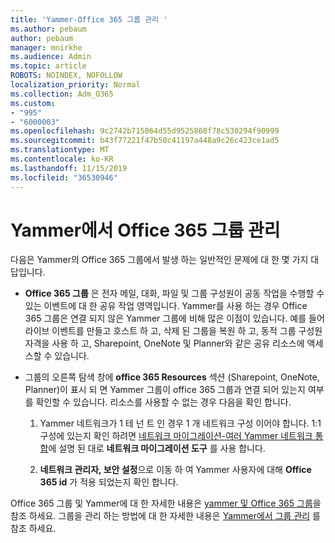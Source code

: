 ```yaml
---
title: 'Yammer-Office 365 그룹 관리 '
ms.author: pebaum
author: pebaum
manager: mnirkhe
ms.audience: Admin
ms.topic: article
ROBOTS: NOINDEX, NOFOLLOW
localization_priority: Normal
ms.collection: Adm_O365
ms.custom:
- "995"
- "6000003"
ms.openlocfilehash: 9c2742b715064d55d9525860f78c530294f90999
ms.sourcegitcommit: b43f77221f47b50c41197a448a9c26c423ce1ad5
ms.translationtype: MT
ms.contentlocale: ko-KR
ms.lasthandoff: 11/15/2019
ms.locfileid: "36530946"
---
```

# <a name="manage-office-365-groups-in-yammer"></a>Yammer에서 Office 365 그룹 관리

다음은 Yammer의 Office 365 그룹에서 발생 하는 일반적인 문제에 대 한 몇 가지 대답입니다.

* **Office 365 그룹** 은 전자 메일, 대화, 파일 및 그룹 구성원이 공동 작업을 수행할 수 있는 이벤트에 대 한 공유 작업 영역입니다. Yammer를 사용 하는 경우 Office 365 그룹은 연결 되지 않은 Yammer 그룹에 비해 많은 이점이 있습니다. 예를 들어 라이브 이벤트를 만들고 호스트 하 고, 삭제 된 그룹을 복원 하 고, 동적 그룹 구성원 자격을 사용 하 고, Sharepoint, OneNote 및 Planner와 같은 공유 리소스에 액세스할 수 있습니다.

* 그룹의 오른쪽 탐색 창에 **office 365 Resources** 섹션 (Sharepoint, OneNote, Planner)이 표시 되 면 Yammer 그룹이 office 365 그룹과 연결 되어 있는지 여부를 확인할 수 있습니다. 리소스를 사용할 수 없는 경우 다음을 확인 합니다.

  1. Yammer 네트워크가 1 테 넌 트 인 경우 1 개 네트워크 구성 이어야 합니다. 1:1 구성에 있는지 확인 하려면 [네트워크 마이그레이션-여러 Yammer 네트워크 통합](https://docs.microsoft.com/yammer/configure-your-yammer-network/consolidate-multiple-yammer-networks)에 설명 된 대로 **네트워크 마이그레이션 도구** 를 사용 합니다.

  2. **네트워크 관리자, 보안 설정**으로 이동 하 여 Yammer 사용자에 대해 **Office 365 id** 가 적용 되었는지 확인 합니다.

Office 365 그룹 및 Yammer에 대 한 자세한 내용은 [yammer 및 Office 365 그룹](https://docs.microsoft.com/yammer/manage-yammer-groups/yammer-and-office-365-groups?redirectSourcePath=%252fen-us%252farticle%252fYammer-and-Office-365-Groups-d8c239dc-a48b-47ab-b85e-6b4b8191a869)을 참조 하세요. 그룹을 관리 하는 방법에 대 한 자세한 내용은 [Yammer에서 그룹 관리](https://support.office.com/article/Manage-a-group-in-Yammer-6e05c6d6-5548-4c88-89cd-e6757a514ef2) 를 참조 하세요.
